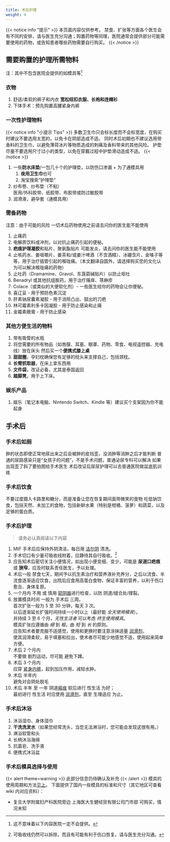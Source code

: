 ```yaml
---
title: 术后护理
weight: 4
---
```


{{< notice info "提示" >}}
本页面内容仅供参考。
禁食、扩张等方面各个医生会有不同的安排，请与医生充分沟通；购置药物等同理，医院通常会提供部分可能需要使用的药物，或告知患者哪些药物需要自行购买。
{{< /notice >}}

## 需要购置的护理所需物料

注：其中不包含医院会提供的如模具等[^1]

### 衣物

1. 舒适/柔软的裤子和内衣 **宽松纽扣衣服、长袍和连帽衫**
1. 下体手术：预先购置高腰紧身内裤

### 一次性护理物料

{{< notice info "小提示 Tips" >}}
多数卫生巾只会标长度而不会标宽度，在购买时建议不要选用太宽的，以免卡在阴部造成不适。
同时术后初期也不建议选用带香料的卫生巾，以避免薄荷冰片等物质造成的刺痛及香料带来的其他风险。
护垫尽量不要选用尺寸过小的类型，以免在穿戴过程中护垫滑动造成不适。
{{< /notice >}}

1. 一些**防水床垫**/一包几十个的护理垫，以防伤口渗漏 + 为了通模具用
   1. **夜用卫生巾**也可
   1. 淘宝搜索“护理垫”
1. 纱布卷、纱布垫（不粘）\
   医用/外科胶带、纸胶带、布胶带或防过敏胶带
1. 润滑液，避孕套（通模具用）

### 需备药物

注意：由于可能的风险 一切术后药物使用之前请去问你的医生能不能使用

1. 止痛药
1. 电解质饮料或冲剂，以对抗止痛药引起的便秘。
1. **疤痕护理凝胶**和贴片、聚氨酯贴片 可能发炎，请去问你的医生能不能使用
1. 止咳药水、姜咀嚼片、姜茶和/或姜汁啤酒（不含酒精）、冰硼含片、金嗓子等等，用于治疗插管引起的喉咙痛。（本文翻译自国外，请选择购买您的文化认为可以解决喉咙痛的药物）
1. 止吐药（Dramamine、Gravol、东莨菪碱贴片）以防止呕吐
1. Benadryl 或其他抗组胺药，用于治疗瘙痒、荨麻疹
1. Colace（或类似的大便软化剂）- 一些医生给你的药物会让你便秘。
1. 喜辽妥 - 用于预防色素沉淀
1. 肝素钠尿囊素凝胶 - 用于消除凸出、鼓出的刀疤
1. 林可霉素利多卡因凝胶 - 用于防止感染和止痛
1. 金霉素眼膏 - 用于防止感染

### 其他方便生活的物料

1. 带有吸管的水瓶
1. 将您需要的所有物品（如唇膜、耳塞、眼罩、药物、零食、电视遥控器、充电线）放在床头
   然后买一个**便携式膝上桌**
1. **甜甜圈**，孕妇枕确保您有足够的枕头来支撑自己，包括颈枕。
1. **长臂抓取器**，在床上拿东西用
1. **文件袋**，改证必备，尤其是泰国返回
1. **踏脚凳**，用于上下床。

### 娱乐产品

1. 娱乐（笔记本电脑、Nintendo Switch、Kindle 等）建议买个支架因为你不能起身

## 手术后

### 手术后如厕

肿的状态即使正常地尿出来之后会被肿的皮挡歪，没消肿等消肿之后才能判断
普通的尿路感染只是“女孩子的问题”，不是手术问题，普通泌尿专科可以解决
如果出现歪了斜了要拍图给手术医生
术后改证后尿尿护理可以去普通医院做盆底肌训练

### 手术后饮食

不要过度摄入卡路里和糖分，而是准备让您在恢复期间面带微笑的食物
吃低钠饮食，包括天然、未加工的食物，包括新鲜水果（特别是柑橘、菠萝）和蔬菜，以及足够的蛋白质。

### 手术后护理

> 请务必认真阅读以下内容

1. MtF 手术后应保持外阴清洁，每日用 [洁尔阴](https://www.jd.com/pinpai/9251.html) 清洗。
1. 手术切口有少量可吸收线附着，应静待其自行吸收。[^2]
1. 应告知术后密切关注小便情况，如出现小便变细、变少，可能是 **尿道口疤痕** 或 **狭窄**，应及时联系责任医生，予以处理。
1. 术后一般 禁食七天，期间予以抗生素治疗和营养液补充养分，之后以流食、半流食逐渐适应饮食，出院后应食用高蛋白食物，保证丰富的营养，以利于伤口愈合、身体复原。
1. 一个月内 不用 或 慎用 [窥阴器][speculum]进行检查，以防 阴道/缝合处/撑裂。
1. <a id="srs-post"></a>放置模具时间 一般为 手术后 三周。\
   首次扩张一般为 5 至 30 分钟，每天 3 次。\
   以后逐渐延长扩强时间持续一小时以上（最好能 _全天使用模具_）。\
   并持续 3 至 6 个月，_无性生活者_ 可以考虑 _终生使用模具_。\
   模具扩张应遵循由 _细_ 到 _粗_，由 _短_ 到 _长_ 的原则。\
   应告知术者要克服不适感觉，使用和更换时要注意涂抹适量 [润滑剂][lubricant]，\
   使其润滑柔软，易于填塞和拉出，使术者尽可能少地感觉不适，使用起来简单方便。
1. 术后 2 个月内\
   不要做 剧烈运动，尽可能 避免下蹲。
1. 术后 3 个月内\
   应穿 [紧身内裤][tights]，起到加压作用，减轻水肿。
1. 术后 半年内\
   避免对会阴处脱毛
1. 术后 半年 至 一年 阴道[瘢痕][scar] 软后进行 性生活 为好；\
   最初进行 性生活 时应使用 [润滑剂][lubricant]，直至 生理适应 为止。

[speculum]: https://www.jd.com/xinghao/91928abd8366f92820dc.html
[tights]: https://search.jd.com/search?keyword=紧身内裤&cid3=9743
[lubricant]: https://search.jd.com/search?keyword=润滑剂&ev=3388_93492%5E3497_70697%5E
[scar]: https://baike.baidu.com/item/瘢痕

### 手术后沐浴

1. 沐浴湿巾、身体湿巾
1. **干洗洗发水**（如果您经常洗头，当您无法淋浴时，您可能会发现这很有用。）
1. 淋浴软管和头
1. 长柄沐浴海绵
1. 抗菌皂、洗手液
1. 便携式沐浴盆

### 手术后模具选择与使用

{{< alert theme=warning >}}
此部分信息仍待确认及补充
{{< /alert >}}
模具的使用周期和方法[见上](#srs-post)。
下面提供了国内一些模具的标准和尺寸（其它地区可查看 wiki 内对应资料）：

- 复旦大学附属妇产科医院旁边 上海医大生健经贸有限公司门市部 可购买，情况未知

[^1]: 这不意味着以下内容医院一定不会提供。
[^2]: 可吸收线仍然可以拆除，而且有可能有利于伤口恢复。请与医生充分沟通。
